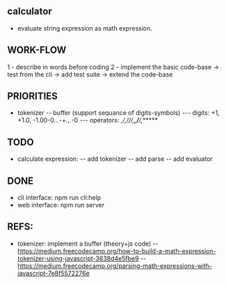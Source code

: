 calculator
---
- evaluate string expression as math expression.

WORK-FLOW
---------
1 - describe in words before coding
2 - implement the basic code-base -> test from the cli -> add test suite -> extend the code-base

PRIORITIES
----
- tokenizer 
-- buffer (support sequance of digits-symbols)
--- digits: +1, +1.0, -1.00-0...-+.,.-0
--- operators: *,/,///,**,/**/,******

TODO
---
- calculate expression:
-- add tokenizer
-- add parse 
-- add evaluator 

DONE
------
- cli interface: npm run cli:help
- web interface: npm run server

REFS:
-----
-  tokenizer: implement a buffer (theory+js code)
-- https://medium.freecodecamp.org/how-to-build-a-math-expression-tokenizer-using-javascript-3638d4e5fbe9
-- https://medium.freecodecamp.org/parsing-math-expressions-with-javascript-7e8f5572276e
